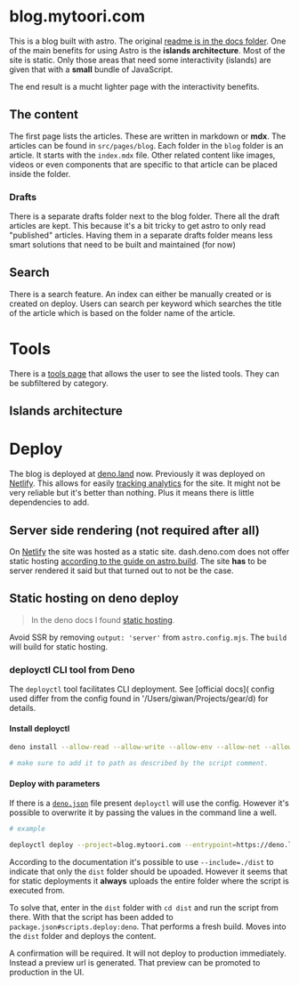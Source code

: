 # blog.mytoori.com

This is a blog built with astro. The original [readme is in the docs folder]("./docs/Astro-README.md"). 
One of the main benefits for using Astro is the **islands architecture**. Most of the site is static. Only those areas that need some interactivity (islands) are given that with a **small** bundle of JavaScript. 

The end result is a mucht lighter page with the interactivity benefits. 

## The content
The first page lists the articles. These are written in markdown or **mdx**. The articles can be found in `src/pages/blog`. 
Each folder in the `blog` folder is an article. It starts with the `index.mdx` file. Other related content like images, videos or even components that are specific to that article can be placed inside the folder. 

### Drafts
There is a separate drafts folder next to the blog folder. There all the draft articles are kept. This because it's a bit tricky to get astro to only read "published" articles. 
Having them in a separate drafts folder means less smart solutions that need to be built and maintained (for now)

## Search 
There is a search feature. 
An index can either be manually created or is created on deploy. 
Users can search per keyword which searches the title of the article which is based on the folder name of the article.

# Tools
There is a [tools page]("/tools") that allows the user to see the listed tools. They can be subfiltered by category. 

## Islands architecture 

# Deploy
The blog is deployed at [deno.land](https://dash.deno.com/projects/mytoori-blog) now. Previously it was deployed on [Netlify](https://app.netlify.com/sites/giwan-astro-blog/overview). 
This allows for easily [tracking analytics](https://dash.deno.com/projects/mytoori-blog/analytics/24h) for the site. 
It might not be very reliable but it's better than nothing. Plus it means there is little dependencies to add. 

## Server side rendering (not required after all)
On [Netlify](https://app.netlify.com/sites/giwan-astro-blog/overview) the site was hosted as a static site. 
dash.deno.com does not offer static hosting [according to the guide on astro.build](https://docs.astro.build/en/guides/deploy/deno/#project-configuration). The site **has** to be server rendered it said but that turned out to not be the case. 

## Static hosting on deno deploy

> In the deno docs I found [static hosting](https://docs.deno.com/deploy/tutorials/static-site). 

Avoid SSR by removing `output: 'server'` from `astro.config.mjs`. The `build` will build for static hosting. 

### deployctl CLI tool from Deno 
The `deployctl` tool facilitates CLI deployment. See [official docs]( config used differ from the config found in '/Users/giwan/Projects/gear/d) for details. 

#### Install deployctl

```sh
deno install --allow-read --allow-write --allow-env --allow-net --allow-run --no-check -r -f https://deno.land/x/deploy/deployctl.ts

# make sure to add it to path as described by the script comment. 
```

#### Deploy with parameters
If there is a [`deno.json`](deno.json) file present `deployctl` will use the config. However it's possible to overwrite it by passing the values in the command line a well. 

```sh
# example

deployctl deploy --project=blog.mytoori.com --entrypoint=https://deno.land/std@0.211.0/http/file_server.ts 

```

According to the documentation it's possible to use `--include=./dist` to indicate that only the `dist` folder should be upoaded. However it seems that for static deployments it **always** uploads the entire folder where the script is executed from. 

To solve that, enter in the `dist` folder with `cd dist` and run the script from there. 
With that the script has been added to `package.json#scripts.deploy:deno`. That performs a fresh build. Moves into the `dist` folder and deploys the content. 

A confirmation will be required. It will not deploy to production immediately. Instead a preview url is generated. 
That preview can be promoted to production in the UI. 
